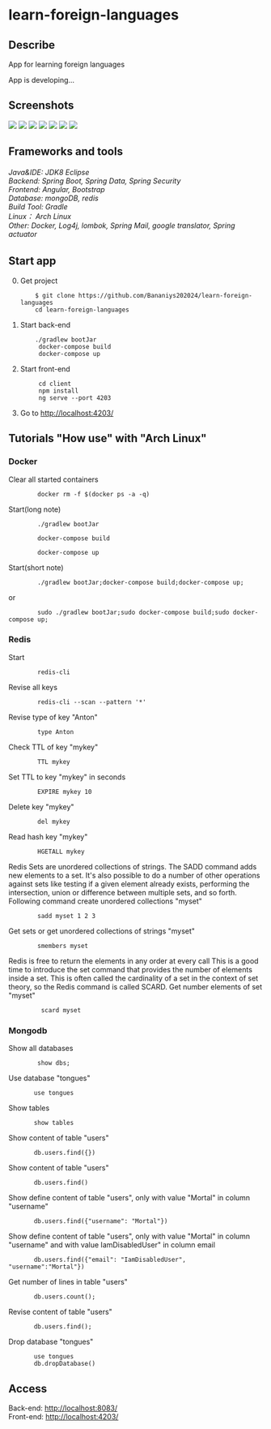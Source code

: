 # learn-foreign-languages

<h2>Describe</h2>
 App for learning foreign languages

 App is developing...

<h2>Screenshots</h2>            

<kbd><img src="github/images/7.jpg"></kbd>
<kbd><img src="github/images/6.jpg"></kbd>
<kbd><img src="github/images/5.jpg"></kbd>
<kbd><img src="github/images/4.jpg"></kbd>
<kbd><img src="github/images/3.jpg"></kbd>
<kbd><img src="github/images/2.jpg"></kbd>
<kbd><img src="github/images/1.jpg"></kbd>

<h2>Frameworks and tools</h2>

<h6>
    Java&IDE: JDK8 Eclipse<br>
    Backend: Spring Boot, Spring Data, Spring Security<br>
    Frontend: Angular, Bootstrap<br>
    Database: mongoDB, redis <br>
    Build Tool: Gradle<br>
    Linux： Arch Linux<br>
    Other: Docker, Log4j, lombok, Spring Mail, google translator, Spring actuator<br>
</h6>

<h2>Start app</h2>


0. Get project

           $ git clone https://github.com/Bananiys202024/learn-foreign-languages
           cd learn-foreign-languages
 
1. Start back-end

           ./gradlew bootJar           
            docker-compose build
            docker-compose up
            
2. Start front-end 

            cd client
            npm install
            ng serve --port 4203
            
3. Go to <a href="http://localhost:4203/">http://localhost:4203/</a>


<h2>Tutorials "How use" with "Arch Linux"</h2>

<h3>Docker</h3>

Clear all started containers

            docker rm -f $(docker ps -a -q) 	


Start(long note)

            ./gradlew bootJar

            docker-compose build

            docker-compose up
            
Start(short note)
    
            ./gradlew bootJar;docker-compose build;docker-compose up;

or

            sudo ./gradlew bootJar;sudo docker-compose build;sudo docker-compose up;


<h3>Redis</h3>

Start

            redis-cli
 
Revise all keys

            redis-cli --scan --pattern '*'
            
Revise type of key "Anton"

            type Anton
            
Check TTL of key "mykey"

            TTL mykey  

Set TTL to key "mykey" in seconds

            EXPIRE mykey 10

Delete key "mykey"
          
            del mykey
            
Read hash key "mykey"
 
            HGETALL mykey

Redis Sets are unordered collections of strings. The SADD command adds new elements to a set. It's also possible to do a number of other operations against sets like testing if a given element already exists, performing the intersection, union or difference between multiple sets, and so forth. Following command create unordered collections "myset"

            sadd myset 1 2 3

Get sets or get unordered collections of strings "myset"

            smembers myset
            
Redis is free to return the elements in any order at every call
This is a good time to introduce the set command that provides the number of elements inside a set. This is often called the cardinality of a set in the context of set theory, so the Redis command is called SCARD.
Get number elements of set "myset"

             scard myset


<h3>Mongodb</h3>

Show all databases

            show dbs; 	


Use database "tongues"

           use tongues
           
Show tables

           show tables
 
Show content of table "users"
   
           db.users.find({})
           
Show content of table "users"
   
           db.users.find()
           
Show define content of table "users", only with value "Mortal" in column "username"
             
           db.users.find({"username": "Mortal"})

Show define content of table "users", only with value "Mortal" in column "username" 
and with value IamDisabledUser" in column email

           db.users.find({"email": "IamDisabledUser", "username":"Mortal"})

Get number of lines in table "users"

           db.users.count();
  
Revise content of table "users"

           db.users.find();
           
Drop database "tongues"

           use tongues       
           db.dropDatabase()
           
           
 
<h2>Access</h2>

Back-end:  <a href="http://localhost:8083/">http://localhost:8083/</a> </br>
Front-end: <a href="http://localhost:8083/">http://localhost:4203/</a>
 
